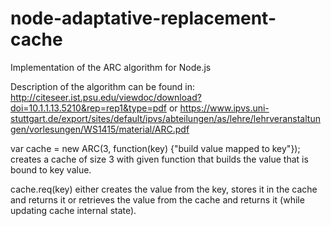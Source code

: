 # node-adaptative-replacement-cache
Implementation of the ARC algorithm for Node.js

Description of the algorithm can be found in:
http://citeseer.ist.psu.edu/viewdoc/download?doi=10.1.1.13.5210&rep=rep1&type=pdf
or
https://www.ipvs.uni-stuttgart.de/export/sites/default/ipvs/abteilungen/as/lehre/lehrveranstaltungen/vorlesungen/WS1415/material/ARC.pdf

var cache = new ARC(3, function(key) {"build value mapped to key"});
creates a cache of size 3 with given function that builds the value that is bound to key value.

cache.req(key) either creates the value from the key, stores it in the cache and returns it or retrieves the value from the cache and returns it (while updating cache internal state).